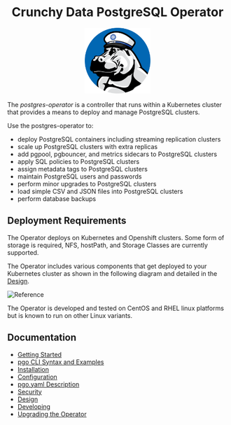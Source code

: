 <h1 align="center">Crunchy Data PostgreSQL Operator</h1>
<p align="center">
  <img width="150" src="./crunchy_logo.png?raw=true"/>
</p>


The *postgres-operator* is a controller that runs within a Kubernetes cluster that provides a means to deploy and manage PostgreSQL clusters.

Use the postgres-operator to:

 * deploy PostgreSQL containers including streaming replication clusters
 * scale up PostgreSQL clusters with extra replicas
 * add pgpool, pgbouncer, and metrics sidecars to PostgreSQL clusters
 * apply SQL policies to PostgreSQL clusters
 * assign metadata tags to PostgreSQL clusters
 * maintain PostgreSQL users and passwords
 * perform minor upgrades to PostgreSQL clusters
 * load simple CSV and JSON files into PostgreSQL clusters
 * perform database backups


## Deployment Requirements

The Operator deploys on Kubernetes and Openshift clusters.  Some form of storage is required, NFS, hostPath, and Storage Classes are currently supported.

The Operator includes various components that get deployed to your
Kubernetes cluster as shown in the following diagram and detailed
in the [Design](https://crunchydata.github.io/postgres-operator/stable/design/).

![Reference](https://crunchydata.github.io/postgres-operator/stable/Operator-Architecture.png)

The Operator is developed and tested on CentOS and RHEL linux platforms but is known to run on other Linux variants.

## Documentation

 - [Getting Started](https://crunchydata.github.io/postgres-operator/stable/gettingstarted/)
 - [pgo CLI Syntax and Examples](https://crunchydata.github.io/postgres-operator/stable/operator-cli/)
 - [Installation](https://crunchydata.github.io/postgres-operator/stable/installation/)
 - [Configuration](https://crunchydata.github.io/postgres-operator/stable/configuration/configuration/)
 - [pgo.yaml Description](https://crunchydata.github.io/postgres-operator/stable/configuration/pgo-yaml-configuration/)
 - [Security](https://crunchydata.github.io/postgres-operator/stable/security/)
 - [Design](https://crunchydata.github.io/postgres-operator/stable/design/)
 - [Developing](https://crunchydata.github.io/postgres-operator/stable/developer-setup/)
 - [Upgrading the Operator](https://crunchydata.github.io/postgres-operator/stable/upgrade/)
